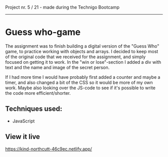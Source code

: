 Project nr. 5 / 21 - made during the Technigo Bootcamp
_____

# Guess who-game
The assignment was to finish building a digital version of the "Guess Who" game, to practice working with objects and arrays. I decided to keep most of the original code that we received for the assignment, and simply focused on getting it to work. In the "win or lose"-section I added a div with text and the name and image of the secret person.  

If I had more time I would have probably first added a counter and maybe a timer, and also changed a bit of the CSS so it would be more of my own work. Maybe also looking over the JS-code to see if it's possible to write the code more efficient/shorter.

## Techniques used:
* JavaScript

## View it live
https://kind-northcutt-46c9ec.netlify.app/
